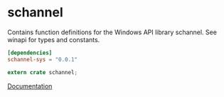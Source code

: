 # schannel #
Contains function definitions for the Windows API library schannel. See winapi for types and constants.

```toml
[dependencies]
schannel-sys = "0.0.1"
```

```rust
extern crate schannel;
```

[Documentation](https://retep998.github.io/doc/schannel/)
